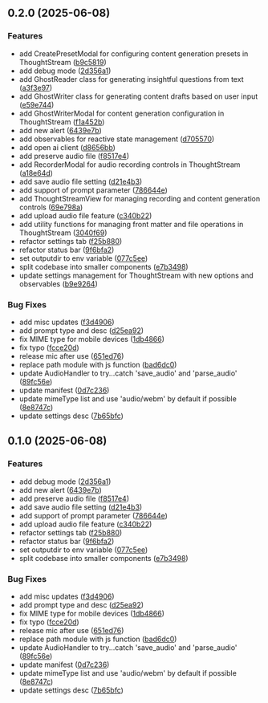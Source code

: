 

## 0.2.0 (2025-06-08)


### Features

* add CreatePresetModal for configuring content generation presets in ThoughtStream ([b9c5819](https://github.com/jk-oster/obsidian-thought-stream/commit/b9c5819370585baefc6ad4d054272413154162c4))
* add debug mode ([2d356a1](https://github.com/jk-oster/obsidian-thought-stream/commit/2d356a12ddc2fd24d99c02a73641573c32022b93))
* add GhostReader class for generating insightful questions from text ([a3f3e97](https://github.com/jk-oster/obsidian-thought-stream/commit/a3f3e9715b8b5587835b91a39eff021ed6ae7c9d))
* add GhostWriter class for generating content drafts based on user input ([e59e744](https://github.com/jk-oster/obsidian-thought-stream/commit/e59e744cb3119bd317728243f415b0c9c3afdffd))
* add GhostWriterModal for content generation configuration in ThoughtStream ([f1a452b](https://github.com/jk-oster/obsidian-thought-stream/commit/f1a452bf70fd33efd9e180a7328439b7fd005bba))
* add new alert ([6439e7b](https://github.com/jk-oster/obsidian-thought-stream/commit/6439e7b6e33882e9e2ee87fd85dcfe528bb4afaa))
* add observables for reactive state management ([d705570](https://github.com/jk-oster/obsidian-thought-stream/commit/d7055700510898596de4f9dfaa1f25cb9746ab14))
* add open ai client ([d8656bb](https://github.com/jk-oster/obsidian-thought-stream/commit/d8656bb03bef8fe58cd49c2c63a1de3d0b58402a))
* add preserve audio file ([f8517e4](https://github.com/jk-oster/obsidian-thought-stream/commit/f8517e44219dc8b1b1d2875ec4b0230fe835d95b))
* add RecorderModal for audio recording controls in ThoughtStream ([a18e64d](https://github.com/jk-oster/obsidian-thought-stream/commit/a18e64d9c52851dca1ebc96231e47b42450e366b))
* add save audio file setting ([d21e4b3](https://github.com/jk-oster/obsidian-thought-stream/commit/d21e4b3a2556a25142b5c748b3734cf519abb689))
* add support of prompt parameter ([786644e](https://github.com/jk-oster/obsidian-thought-stream/commit/786644ed939ccc8e4a2b2bcc9beffb21173c38ed))
* add ThoughtStreamView for managing recording and content generation controls ([69e798a](https://github.com/jk-oster/obsidian-thought-stream/commit/69e798a8e96e0d102297615aca4c630faa54ce9e))
* add upload audio file feature ([c340b22](https://github.com/jk-oster/obsidian-thought-stream/commit/c340b22ff3d1abb9e853b0b2a59ed53025edfc2b))
* add utility functions for managing front matter and file operations in ThoughtStream ([3040f69](https://github.com/jk-oster/obsidian-thought-stream/commit/3040f69548c0942524d69a813e69b8703f41d782))
* refactor settings tab ([f25b880](https://github.com/jk-oster/obsidian-thought-stream/commit/f25b88052c3f633249d688954e5a1d6028fcd4dc))
* refactor status bar ([9f6bfa2](https://github.com/jk-oster/obsidian-thought-stream/commit/9f6bfa214611a771fc30bd14c504064dc90cdb01))
* set outputdir to env variable ([077c5ee](https://github.com/jk-oster/obsidian-thought-stream/commit/077c5eedda82d71c9a0c2f6d81ab8d5371f4b4b7))
* split codebase into smaller components ([e7b3498](https://github.com/jk-oster/obsidian-thought-stream/commit/e7b3498481e2dddd811e46f0fe0bd939e01978f1))
* update settings management for ThoughtStream with new options and observables ([b9e9264](https://github.com/jk-oster/obsidian-thought-stream/commit/b9e9264009ea33938246c4c0fbf88733e9fa3cc7))


### Bug Fixes

* add misc updates ([f3d4906](https://github.com/jk-oster/obsidian-thought-stream/commit/f3d490670a468e39a1872cdc2a3cff01cf0fcd27))
* add prompt type and desc ([d25ea92](https://github.com/jk-oster/obsidian-thought-stream/commit/d25ea9234df339c3b0ee8bf1b15984751576d62e))
* fix MIME type for mobile devices ([1db4866](https://github.com/jk-oster/obsidian-thought-stream/commit/1db486613ced5b12022f303d926dd91fdda74ad2))
* fix typo ([fcce20d](https://github.com/jk-oster/obsidian-thought-stream/commit/fcce20de8123d34405cfd6bd62578ae05d53a5f0))
* release mic after use ([651ed76](https://github.com/jk-oster/obsidian-thought-stream/commit/651ed76a5a57e23419931b9314478093ed597410))
* replace path module with js function ([bad6dc0](https://github.com/jk-oster/obsidian-thought-stream/commit/bad6dc0db11faca49dedbcda9817fd374f8cbfd8))
* update AudioHandler to try...catch 'save_audio' and 'parse_audio' ([89fc56e](https://github.com/jk-oster/obsidian-thought-stream/commit/89fc56e8bcda9ffdfaf255cc3877e82ecc4c297a))
* update manifest ([0d7c236](https://github.com/jk-oster/obsidian-thought-stream/commit/0d7c236942713e5fddf7eb45e9d439e431765f0f))
* update mimeType list and use 'audio/webm' by default if possible ([8e8747c](https://github.com/jk-oster/obsidian-thought-stream/commit/8e8747c3221da8868b7af79b16ba4aef67cc15b2))
* update settings desc ([7b65bfc](https://github.com/jk-oster/obsidian-thought-stream/commit/7b65bfcdf5a09b0798b704b3cc98c5f9bc8fa664))

## 0.1.0 (2025-06-08)


### Features

* add debug mode ([2d356a1](https://github.com/jk-oster/obsidian-thought-stream/commit/2d356a12ddc2fd24d99c02a73641573c32022b93))
* add new alert ([6439e7b](https://github.com/jk-oster/obsidian-thought-stream/commit/6439e7b6e33882e9e2ee87fd85dcfe528bb4afaa))
* add preserve audio file ([f8517e4](https://github.com/jk-oster/obsidian-thought-stream/commit/f8517e44219dc8b1b1d2875ec4b0230fe835d95b))
* add save audio file setting ([d21e4b3](https://github.com/jk-oster/obsidian-thought-stream/commit/d21e4b3a2556a25142b5c748b3734cf519abb689))
* add support of prompt parameter ([786644e](https://github.com/jk-oster/obsidian-thought-stream/commit/786644ed939ccc8e4a2b2bcc9beffb21173c38ed))
* add upload audio file feature ([c340b22](https://github.com/jk-oster/obsidian-thought-stream/commit/c340b22ff3d1abb9e853b0b2a59ed53025edfc2b))
* refactor settings tab ([f25b880](https://github.com/jk-oster/obsidian-thought-stream/commit/f25b88052c3f633249d688954e5a1d6028fcd4dc))
* refactor status bar ([9f6bfa2](https://github.com/jk-oster/obsidian-thought-stream/commit/9f6bfa214611a771fc30bd14c504064dc90cdb01))
* set outputdir to env variable ([077c5ee](https://github.com/jk-oster/obsidian-thought-stream/commit/077c5eedda82d71c9a0c2f6d81ab8d5371f4b4b7))
* split codebase into smaller components ([e7b3498](https://github.com/jk-oster/obsidian-thought-stream/commit/e7b3498481e2dddd811e46f0fe0bd939e01978f1))


### Bug Fixes

* add misc updates ([f3d4906](https://github.com/jk-oster/obsidian-thought-stream/commit/f3d490670a468e39a1872cdc2a3cff01cf0fcd27))
* add prompt type and desc ([d25ea92](https://github.com/jk-oster/obsidian-thought-stream/commit/d25ea9234df339c3b0ee8bf1b15984751576d62e))
* fix MIME type for mobile devices ([1db4866](https://github.com/jk-oster/obsidian-thought-stream/commit/1db486613ced5b12022f303d926dd91fdda74ad2))
* fix typo ([fcce20d](https://github.com/jk-oster/obsidian-thought-stream/commit/fcce20de8123d34405cfd6bd62578ae05d53a5f0))
* release mic after use ([651ed76](https://github.com/jk-oster/obsidian-thought-stream/commit/651ed76a5a57e23419931b9314478093ed597410))
* replace path module with js function ([bad6dc0](https://github.com/jk-oster/obsidian-thought-stream/commit/bad6dc0db11faca49dedbcda9817fd374f8cbfd8))
* update AudioHandler to try...catch 'save_audio' and 'parse_audio' ([89fc56e](https://github.com/jk-oster/obsidian-thought-stream/commit/89fc56e8bcda9ffdfaf255cc3877e82ecc4c297a))
* update manifest ([0d7c236](https://github.com/jk-oster/obsidian-thought-stream/commit/0d7c236942713e5fddf7eb45e9d439e431765f0f))
* update mimeType list and use 'audio/webm' by default if possible ([8e8747c](https://github.com/jk-oster/obsidian-thought-stream/commit/8e8747c3221da8868b7af79b16ba4aef67cc15b2))
* update settings desc ([7b65bfc](https://github.com/jk-oster/obsidian-thought-stream/commit/7b65bfcdf5a09b0798b704b3cc98c5f9bc8fa664))